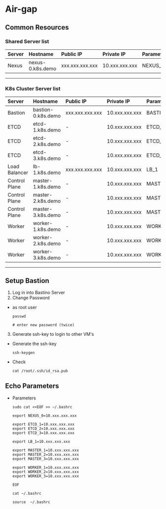 # **Air-gap**

## **Common Resources**

### **Shared Server list**

| Server | Hostname | Public IP | Private IP | Parameter |
| :--- | :--- | :--- | :--- | :--- |
| Nexus |nexus-0.k8s.demo | xxx.xxx.xxx.xxx	| 10.xxx.xxx.xxx | NEXUS_0 |

---

### **K8s Cluster Server list**

| Server | Hostname | Public IP | Private IP | Parameter |
| :--- | :--- | :--- | :--- | :--- |
| Bastion |bastion-0.k8s.demo | xxx.xxx.xxx.xxx	| 10.xxx.xxx.xxx | BASTION_0 |
| ETCD |etcd-1.k8s.demo | - | 10.xxx.xxx.xxx  | ETCD_1 |
| ETCD |etcd-2.k8s.demo | - | 10.xxx.xxx.xxx  | ETCD_2 |
| ETCD |etcd-3.k8s.demo | - | 10.xxx.xxx.xxx  | ETCD_3 |
| Load Balancer |lb-1.k8s.demo |  xxx.xxx.xxx.xxx | 10.xxx.xxx.xxx | LB_1 |
| Control Plane |master-1.k8s.demo | - | 10.xxx.xxx.xxx | MASTER_1 |
| Control Plane |master-2.k8s.demo | - | 10.xxx.xxx.xxx | MASTER_2 |
| Control Plane |master-3.k8s.demo | - | 10.xxx.xxx.xxx | MASTER_3 |
| Worker |worker-1.k8s.demo | - | 10.xxx.xxx.xxx | WORKER_1 |
| Worker |worker-2.k8s.demo | - | 10.xxx.xxx.xxx | WORKER_2 |
| Worker |worker-3.k8s.demo | - | 10.xxx.xxx.xxx | WORKER_3 |
---


## **Setup Bastion**

1. Log in into Bastino Server
2. Change Password
  - as root user  

        passwd

        # enter new password (twice)

3. Generate ssh-key to login to other VM's
  - Generate the ssh-key
        
        ssh-keygen

  - Check 

        cat /root/.ssh/id_rsa.pub


## **Echo Parameters**
  - Parameters

        sudo cat <<EOF >> ~/.bashrc

        export NEXUS_0=10.xxx.xxx.xxx

        export ETCD_1=10.xxx.xxx.xxx
        export ETCD_2=10.xxx.xxx.xxx
        export ETCD_3=10.xxx.xxx.xxx

        export LB_1=10.xxx.xxx.xxx

        export MASTER_1=10.xxx.xxx.xxx
        export MASTER_2=10.xxx.xxx.xxx
        export MASTER_3=10.xxx.xxx.xxx

        export WORKER_1=10.xxx.xxx.xxx
        export WORKER_2=10.xxx.xxx.xxx
        export WORKER_3=10.xxx.xxx.xxx

        EOF

        cat ~/.bashrc

        source  ~/.bashrc

